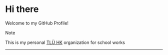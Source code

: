 # Hi there  
Welcome to my GitHub Profile!  

> [!NOTE]  
> This is my personal [TLÜ HK](https://github.com/TLUHK) organization for school works  
---
